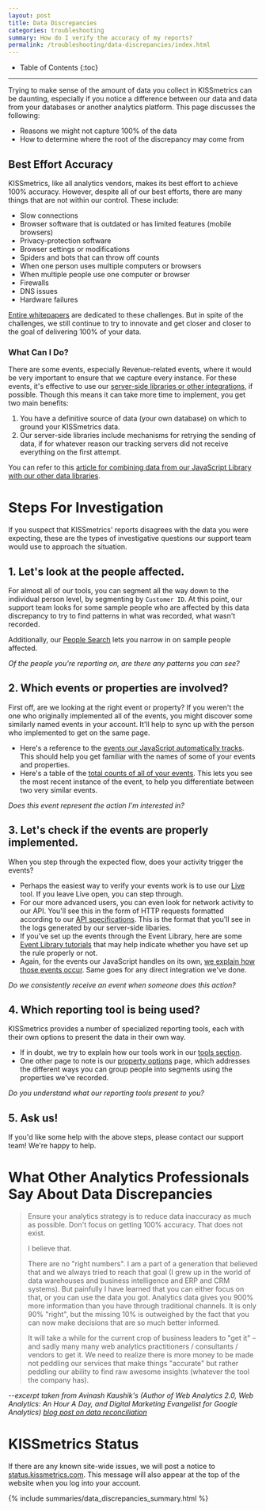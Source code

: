 ```yaml
---
layout: post
title: Data Discrepancies
categories: troubleshooting
summary: How do I verify the accuracy of my reports?
permalink: /troubleshooting/data-discrepancies/index.html
---
```

* Table of Contents
{:toc}
* * *

Trying to make sense of the amount of data you collect in KISSmetrics can be daunting, especially if you notice a difference between our data and data from your databases or another analytics platform. This page discusses the following:

* Reasons we might not capture 100% of the data
* How to determine where the root of the discrepancy may come from


## Best Effort Accuracy

KISSmetrics, like all analytics vendors, makes its best effort to achieve 100% accuracy. However, despite all of our best efforts, there are many things that are not within our control. These include:

* Slow connections
* Browser software that is outdated or has limited features (mobile browsers)
* Privacy-protection software
* Browser settings or modifications
* Spiders and bots that can throw off counts
* When one person uses multiple computers or browsers
* When multiple people use one computer or browser
* Firewalls
* DNS issues
* Hardware failures

[Entire whitepapers][whitepapers] are dedicated to these challenges. But in spite of the challenges, we still continue to try to innovate and get closer and closer to the goal of delivering 100% of your data.


### What Can I Do?

There are some events, especially Revenue-related events, where it would be very important to ensure that we capture every instance. For these events, it's effective to use our [server-side libraries or other integrations][ways], if possible. Though this means it can take more time to implement, you get two main benefits:

1. You have a definitive source of data (your own database) on which to ground your KISSmetrics data.
2. Our server-side libraries include mechanisms for retrying the sending of data, if for whatever reason our tracking servers did not receive everything on the first attempt.

You can refer to this [article for combining data from our JavaScript Library with our other data libraries][jsid].


# Steps For Investigation

If you suspect that KISSmetrics' reports disagrees with the data you were expecting, these are the types of investigative questions our support team would use to approach the situation.

## 1. Let's look at the people affected.

For almost all of our tools, you can segment all the way down to the individual person level, by segmenting by `Customer ID`. At this point, our support team looks for some sample people who are affected by this data discrepancy to try to find patterns in what was recorded, what wasn't recorded.

Additionally, our [People Search][people] lets you narrow in on sample people affected.

*Of the people you're reporting on, are there any patterns you can see?*

## 2. Which events or properties are involved?

First off, are we looking at the right event or property? If you weren't the one who originally implemented all of the events, you might discover some similarly named events in your account. It'll help to sync up with the person who implemented to get on the same page.

* Here's a reference to the [events our JavaScript automatically tracks][auto-track]. This should help you get familiar with the names of some of your events and properties.
* Here's a table of the [total counts of all of your events][event-count]. This lets you see the most recent instance of the event, to help you differentiate between two very similar events.

*Does this event represent the action I'm interested in?*


## 3. Let's check if the events are properly implemented.

When you step through the expected flow, does your activity trigger the events?

* Perhaps the easiest way to verify your events work is to use our [Live][live] tool. If you leave Live open, you can step through.
* For our more advanced users, you can even look for network activity to our API. You'll see this in the form of HTTP requests formatted according to our [API specifications][specs]. This is the format that you'll see in the logs generated by our server-side libaries.
* If you've set up the events through the Event Library, here are some  [Event Library tutorials][event-lib-tutorial] that may help indicate whether you have set up the rule properly or not.
* Again, for the events our JavaScript handles on its own, [we explain how those events occur][auto-track]. Same goes for any direct integration we've done.

*Do we consistently receive an event when someone does this action?*

## 4. Which reporting tool is being used?

KISSmetrics provides a number of specialized reporting tools, each with their own options to present the data in their own way.

* If in doubt, we try to explain how our tools work in our [tools section][tools].
* One other page to note is our [property options][ap] page, which addresses the different ways you can group people into segments using the properties we've recorded.

*Do you understand what our reporting tools present to you?*

## 5. Ask us!

If you'd like some help with the above steps, please contact our support team! We're happy to help.

# What Other Analytics Professionals Say About Data Discrepancies

> Ensure your analytics strategy is to reduce data inaccuracy as much as possible. Don't focus on getting 100% accuracy.
> That does not exist.
>
> I believe that.
>
> There are no "right numbers". I am a part of a generation that believed that and we always tried to reach that goal (I
> grew up in the world of data warehouses and business intelligence and ERP and CRM systems). But painfully I have learned
> that you can either focus on that, or you can use the data you got. Analytics data gives you 900% more information than
> you have through traditional channels. It is only 90% "right", but the missing 10% is outweighed by the fact that you can now make decisions that are so much better informed.
>
> It will take a while for the current crop of business leaders to "get it" – and sadly many many web analytics
> practitioners / consultants / vendors to get it. We need to realize there is more money to be made not peddling our
> services that make things "accurate" but rather peddling our ability to find raw awesome insights (whatever the tool the company has).

 --<cite>excerpt taken from Avinash Kaushik's (Author of Web Analytics 2.0, Web Analytics: An Hour A Day, and Digital Marketing Evangelist for Google Analytics) [blog post on data reconciliation][avinash-data-checklist]</cite>


# KISSmetrics Status

If there are any known site-wide issues, we will post a notice to [status.kissmetrics.com][status]. This message will also appear at the top of the website when you log into your account.

{% include summaries/data_discrepancies_summary.html %}

[status]: http://status.kissmetrics.com
[event-count]: https://app.kissmetrics.com/product.event_prop_breakdown
[whitepapers]: http://www.advanced-web-metrics.com/docs/accuracy-whitepaper.pdf

[jsid]: /apis/javascript/javascript-identities

[ways]: /getting-started/ways-to-send-us-data
[auto-track]: /apis/javascript#events-automatically-tracked
[people]: /tools/people-search

[specs]: /apis/specifications
[event-lib-tutorial]: /tutorial/event-library-tutorial
[live]: /tools/live

[tools]: /tools
[ap]: /advanced/advanced-properties
[avinash-data-checklist]: http://www.kaushik.net/avinash/ultimate-web-analytics-data-reconciliation-checklist/
